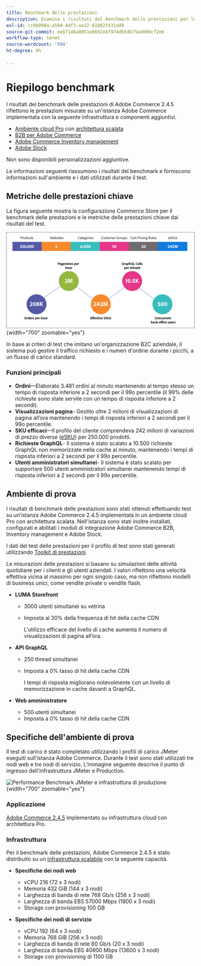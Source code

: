 ```yaml
---
title: Benchmark delle prestazioni
description: Esamina i risultati del benchmark delle prestazioni per le implementazioni Adobe Commerce ospitate sull’infrastruttura cloud di Adobe.
exl-id: cc9b090a-a504-4df3-aa32-81882f431dd9
source-git-commit: eeb7146a8051e8692ebf974d65db75a4999cf2e6
workflow-type: tm+mt
source-wordcount: '594'
ht-degree: 0%

---
```


# Riepilogo benchmark

I risultati del benchmark delle prestazioni di Adobe Commerce 2.4.5 riflettono le prestazioni misurate su un&#39;istanza Adobe Commerce implementata con la seguente infrastruttura e componenti aggiuntivi.
- [Ambiente cloud Pro](https://experienceleague.adobe.com/docs/commerce-cloud-service/user-guide/architecture/pro-architecture.html) con [architettura scalata](https://experienceleague.adobe.com/docs/commerce-cloud-service/user-guide/architecture/scaled-architecture.html)
- [B2B per Adobe Commerce](https://experienceleague.adobe.com/docs/commerce-admin/b2b/introduction.html)
- [Adobe Commerce Inventory management](https://experienceleague.adobe.com/docs/commerce-admin/inventory/introduction.html)
- [Adobe Stock](https://experienceleague.adobe.com/docs/commerce-admin/content-design/media/adobe-stock/adobe-stock.html)

Non sono disponibili personalizzazioni aggiuntive.

Le informazioni seguenti riassumono i risultati del benchmark e forniscono informazioni sull&#39;ambiente e i dati utilizzati durante il test.

## Metriche delle prestazioni chiave

La figura seguente mostra la configurazione Commerce Store per il benchmark delle prestazioni e le metriche delle prestazioni chiave dai risultati del test.

![Performance Benchmark JMeter e infrastruttura di produzione](../../../assets/performance/images/performance-benchmark-kpis-245-cloud.png){width="700" zoomable="yes"}

In base ai criteri di test che imitano un&#39;organizzazione B2C aziendale, il sistema può gestire il traffico richiesto e i numeri d&#39;ordine durante i picchi, a un flusso di carico standard.

### Funzioni principali

- **Ordini**—Elaborato 3.481 ordini al minuto mantenendo al tempo stesso un tempo di risposta inferiore a 2 secondi per il 99o percentile (il 99% delle richieste sono state servite con un tempo di risposta inferiore a 2 secondi).
- **Visualizzazioni pagina**- Gestito oltre 2 milioni di visualizzazioni di pagina all’ora mantenendo i tempi di risposta inferiori a 2 secondi per il 99o percentile.
- **SKU efficaci**—Il profilo del cliente comprendeva 242 milioni di variazioni di prezzo diverse (<a href="https://experienceleague.adobe.com/docs/commerce-operations/implementation-playbook/best-practices/planning/product-sku-limits.html">eSKU</a>) per 250.000 prodotti.
- **Richieste GraphQL**- Il sistema è stato scalato a 10.500 richieste GraphQL non memorizzate nella cache al minuto, mantenendo i tempi di risposta inferiori a 2 secondi per il 99o percentile.
- **Utenti amministratori simultanei**- Il sistema è stato scalato per supportare 500 utenti amministratori simultanei mantenendo tempi di risposta inferiori a 2 secondi per il 99o percentile.

## Ambiente di prova

I risultati di benchmark delle prestazioni sono stati ottenuti effettuando test su un’istanza Adobe Commerce 2.4.5 implementata in un ambiente cloud Pro con architettura scalata. Nell&#39;istanza sono stati inoltre installati, configurati e abilitati i moduli di integrazione Adobe Commerce B2B, Inventory management e Adobe Stock.

I dati del test delle prestazioni per il profilo di test sono stati generati utilizzando <a href="https://experienceleague.adobe.com/docs/commerce-operations/configuration-guide/cli/generate-data.html">Toolkit di prestazioni</a>.

Le misurazioni delle prestazioni si basano su simulazioni delle attività quotidiane per i clienti e gli utenti aziendali. I valori riflettono una velocità effettiva vicina al massimo per ogni singolo caso, ma non riflettono modelli di business unici, come vendite private o vendite flash.

- **LUMA Storefront**
   - 3000 utenti simultanei su vetrina
   - Imposta al 30% della frequenza di hit della cache CDN

      L’utilizzo efficace del livello di cache aumenta il numero di visualizzazioni di pagina all’ora.

- **API GraphQL**
   - 250 thread simultanei
   - Imposta a 0% tasso di hit della cache CDN

      I tempi di risposta migliorano notevolmente con un livello di memorizzazione in cache davanti a GraphQL.

- **Web amministratore**
   - 500 utenti simultanei
   - Imposta a 0% tasso di hit della cache CDN

## Specifiche dell&#39;ambiente di prova

Il test di carico è stato completato utilizzando i profili di carico JMeter eseguiti sull’istanza Adobe Commerce. Durante il test sono stati utilizzati tre nodi web e tre nodi di servizio. L&#39;immagine seguente descrive il punto di ingresso dell&#39;infrastruttura JMeter e Production.

![Performance Benchmark JMeter e infrastruttura di produzione](https://git.corp.adobe.com/storage/user/43354/files/4d801e3e-96b7-4193-b94f-12571263b495){width="700" zoomable="yes"}

### Applicazione

<a href="https://experienceleague.adobe.com/docs/commerce-operations/release/notes/adobe-commerce/2-4-5.html">Adobe Commerce 2.4.5</a> implementato su infrastruttura cloud con architettura Pro.

### Infrastruttura

Per il benchmark delle prestazioni, Adobe Commerce 2.4.5 è stato distribuito su un [infrastruttura scalabile](https://experienceleague.adobe.com/docs/commerce-cloud-service/user-guide/architecture/scaled-architecture.html) con la seguente capacità.

- **Specifiche dei nodi web**
   - vCPU 216 (72 x 3 nodi)
   - Memoria 432 GiB (144 x 3 nodi)
   - Larghezza di banda di rete 768 Gb/s (256 x 3 nodi)
   - Larghezza di banda EBS 57000 Mbps (1900 x 3 nodi)
   - Storage con provisioning 100 GB

- **Specifiche dei nodi di servizio**
   - vCPU 192 (64 x 3 nodi)
   - Memoria 768 GiB (256 x 3 nodi)
   - Larghezza di banda di rete 60 Gb/s (20 x 3 nodi)
   - Larghezza di banda EBS 40800 Mbps (13600 x 3 nodi)
   - Storage con provisioning di 1100 GB
